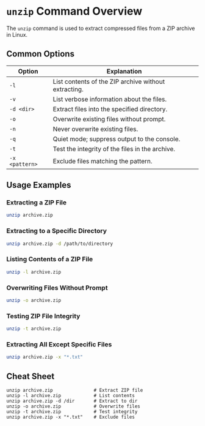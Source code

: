 # `unzip` Command Overview

The `unzip` command is used to extract compressed files from a ZIP archive in Linux.

## Common Options

| Option         | Explanation                                      |
|----------------|--------------------------------------------------|
| `-l`           | List contents of the ZIP archive without extracting. |
| `-v`           | List verbose information about the files.        |
| `-d <dir>`     | Extract files into the specified directory.      |
| `-o`           | Overwrite existing files without prompt.         |
| `-n`           | Never overwrite existing files.                  |
| `-q`           | Quiet mode; suppress output to the console.      |
| `-t`           | Test the integrity of the files in the archive.  |
| `-x <pattern>` | Exclude files matching the pattern.              |

## Usage Examples

### Extracting a ZIP File

```bash
unzip archive.zip
```

### Extracting to a Specific Directory

```bash
unzip archive.zip -d /path/to/directory
```

### Listing Contents of a ZIP File

```bash
unzip -l archive.zip
```

### Overwriting Files Without Prompt

```bash
unzip -o archive.zip
```

### Testing ZIP File Integrity

```bash
unzip -t archive.zip
```

### Extracting All Except Specific Files

```bash
unzip archive.zip -x "*.txt"
```

## Cheat Sheet

```plaintext
unzip archive.zip               # Extract ZIP file
unzip -l archive.zip            # List contents
unzip archive.zip -d /dir       # Extract to dir
unzip -o archive.zip            # Overwrite files
unzip -t archive.zip            # Test integrity
unzip archive.zip -x "*.txt"    # Exclude files
```
